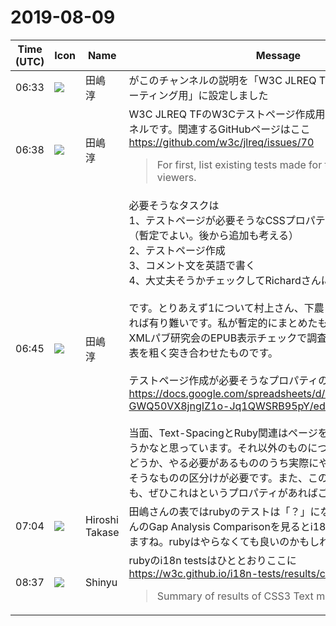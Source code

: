 # 2019-08-09

|Time (UTC)|Icon|Name|Message|
|---|---|---|---|
|06:33|![](https://secure.gravatar.com/avatar/698cc14290c3976fdd9f0a23494b87c1.jpg?s=72&d=https%3A%2F%2Fa.slack-edge.com%2Fdf10d%2Fimg%2Favatars%2Fava_0018-72.png)|田嶋　淳|がこのチャンネルの説明を「W3C JLREQ TFのTestPage作成のミーティング用」に設定しました|
|06:38|![](https://secure.gravatar.com/avatar/698cc14290c3976fdd9f0a23494b87c1.jpg?s=72&d=https%3A%2F%2Fa.slack-edge.com%2Fdf10d%2Fimg%2Favatars%2Fava_0018-72.png)|田嶋　淳|W3C JLREQ TFのW3Cテストページ作成用ミーティングのチャンネルです。関連するGitHubページはここ<br><https://github.com/w3c/jlreq/issues/70><br><blockquote>For first, list existing tests made for testing EPUB viewers.</blockquote>|
|06:45|![](https://secure.gravatar.com/avatar/698cc14290c3976fdd9f0a23494b87c1.jpg?s=72&d=https%3A%2F%2Fa.slack-edge.com%2Fdf10d%2Fimg%2Favatars%2Fava_0018-72.png)|田嶋　淳|必要そうなタスクは<br>1、テストページが必要そうなCSSプロパティの洗い出しリスト化（暫定でよい。後から追加も考える）<br>2、テストページ作成<br>3、コメント文を英語で書く<br>4、大丈夫そうかチェックしてRichardさんに繋ぐ<br><br>です。とりあえず1について村上さん、下農さんのご意見いただければ有り難いです。私が暫定的にまとめたものは以下です。これはXMLパブ研究会のEPUB表示チェックで調査した内容と村上さんの表を粗く突き合わせたものです。<br><br>テストページ作成が必要そうなプロパティの一次整理<br><https://docs.google.com/spreadsheets/d/1eOAPf3mdU3I7pm-GWQ50VX8jngIZ1o-Jq1QWSRB95pY/edit#gid=0><br><br>当面、Text-SpacingとRuby関連はページを作ってしまってよさそうかなと思っています。それ以外のものについてやる必要があるかどうか、やる必要があるもののうち実際にやれるものと手に余りそうなものの区分けが必要です。また、このリストにないものでも、ぜひこれはというプロパティがあればご意見お願いします。|
|07:04|![](https://secure.gravatar.com/avatar/1ac980f750155c5960a8f617e0ccb3d9.jpg?s=72&d=https%3A%2F%2Fa.slack-edge.com%2Fdf10d%2Fimg%2Favatars%2Fava_0016-72.png)|Hiroshi Takase|田嶋さんの表ではrubyのテストは「？」になってますが、村上さんのGap Analysis Comparisonを見るとi18n Testsがyesになってますね。rubyはやらなくても良いのかもしれません。|
|08:37|![](https://avatars.slack-edge.com/2019-04-17/604316276593_b98417506de391d2c423_72.jpg)|Shinyu|rubyのi18n testsはひととおりここに <https://w3c.github.io/i18n-tests/results/css-ruby><br><blockquote>Summary of results of CSS3 Text module tests</blockquote>|
